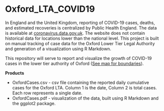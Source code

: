 # Oxford_LTA_COVID19

In England and the United Kingdom, reporting of COVID-19 cases, deaths, and estimated recoveries is centralized by Public Health England. The data is available at [coronavirus.data.gov.uk](coronavirus.data.gov.uk). The website does not contain historical data for locations lower than the national level. This project is built on manual tracking of case data for the Oxford Lower Tier Legal Authority and generation of a visualization using R Markdown.

This repository will serve to report and visualize the growth of COVID-19 cases in the lower tier authority of Oxford ([See map for boundaries](https://www.oxford.gov.uk/downloads/file/1097/oxford_city_council_boundary_map)).

**Products**
* OxfordCases.csv - csv file containing the reported daily cumulative cases for the Oxford LTA. Column 1 is the date, Column 2 is total cases. Each row represents a single date.
* OxfordCases.pdf - visualization of the data, built using R Markdown and the ggplot2 package.
